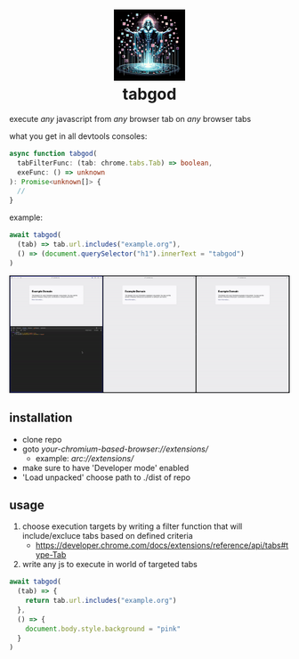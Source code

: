<h1 align="center">
  <img src="./dist/tabgod.png" width="128" height="128" />
  <br />
  tabgod
</h1>

execute _any_ javascript from _any_ browser tab on _any_ browser tabs

what you get in all devtools consoles:

```ts
async function tabgod(
  tabFilterFunc: (tab: chrome.tabs.Tab) => boolean,
  exeFunc: () => unknown
): Promise<unknown[]> {
  //
}
```

example:

```js
await tabgod(
  (tab) => tab.url.includes("example.org"),
  () => (document.querySelector("h1").innerText = "tabgod")
)
```

![](./demo.gif)

## installation

- clone repo
- goto _your-chromium-based-browser://extensions/_
  - example: _arc://extensions/_
- make sure to have 'Developer mode' enabled
- 'Load unpacked' choose path to ./dist of repo

## usage

1. choose execution targets by writing a filter function that will include/excluce tabs based on defined criteria
   - https://developer.chrome.com/docs/extensions/reference/api/tabs#type-Tab
2. write any js to execute in world of targeted tabs

```js
await tabgod(
  (tab) => {
    return tab.url.includes("example.org")
  },
  () => {
    document.body.style.background = "pink"
  }
)
```
